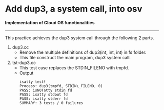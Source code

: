 # Add dup3, a system call, into osv
#### Implementation of Cloud OS functionalities
----
This practice achieves the dup3 system call through the following 2 parts.
1. dup3.cc
    * Remove the multiple definitions of dup3(int, int, int) in fs folder.
    * This file construct the main program, dup3 system call.
2. tst-dup3.cc
    * This test case replaces the STDIN_FILENO with tmpfd.
    * Output
      ````
      isatty test!
      Process: dup3(tmpfd, STDIN\_FILENO, 0)
      PASS: isNOTatty stdin fd
      PASS: isatty stdout fd
      PASS: isatty stderr fd
      SUMMARY: 3 tests / 0 failures
      ````

